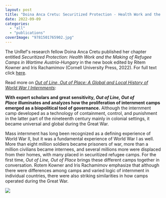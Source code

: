 ```yaml
---
layout: post
title: "Doina Anca Cretu: Securitized Protection - Health Work and the Making of Refugee Camps in Wartime Austria-Hungary"
date: 2022-09-09
categories: 
  - "all"
  - "publications"
coverImage: "9781501765902.jpg"
---
```


The UnRef's research fellow Doina Anca Cretu published her chapter entitled _Securitized Protection: Health Work and the Making of Refugee Camps in Wartime Austria-Hungary_ in the new book edited by Ritem Kowner and Iris Rachamimov (Cornell University Press, 2022). For full text click [here](https://www.cornellpress.cornell.edu/book/9781501765902/out-of-line-out-of-place/).

Read more on _[Out of Line, Out of Place: A Global and Local History of World War I Internments](https://www.cornellpress.cornell.edu/book/9781501765902/out-of-line-out-of-place/#bookTabs=4)_:

**With expert scholars and great sensitivity, _Out of Line, Out of Place_ illuminates and analyzes how the proliferation of internment camps emerged as a biopolitical tool of governance.** Although the internment camp developed as a technology of containment, control, and punishment in the latter part of the nineteenth century mainly in colonial settings, it became universal and global during the Great War.

Mass internment has long been recognized as a defining experience of World War II, but it was a fundamental experience of World War I as well. More than eight million soldiers became prisoners of war, more than a million civilians became internees, and several millions more were displaced from their homes, with many placed in securitized refugee camps. For the first time, _Out of Line, Out of Place_ brings these different camps together in conversation. Rotem Kowner and Iris Rachamimov emphasize that although there were differences among camps and varied logic of internment in individual countries, there were also striking similarities in how camps operated during the Great War.

![](/assets/images/9781501765902-1.jpg)
